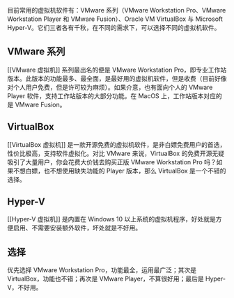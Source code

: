 目前常用的虚拟机软件有：VMware 系列（VMware Workstation Pro、VMware Workstation Player 和 VMware Fusion）、Oracle VM VirtualBox 与 Microsoft Hyper-V。它们三者各有千秋，在不同的需求下，可以选择不同的虚拟机软件。

## VMware 系列

[[VMware 虚拟机]] 系列最出名的便是 VMware Workstation Pro，即专业工作站版本。此版本的功能最多、最全面，是最好用的虚拟机软件，但是收费（目前好像对个人用户免费，但是许可较为麻烦）。如果介意，也有面向个人的 VMware Player 软件，支持工作站版本的大部分功能。在 MacOS 上，工作站版本对应的是 VMware Fusion。

## VirtualBox

[[VirtualBox 虚拟机]] 是一款开源免费的虚拟机软件，是非白嫖免费用户的首选，性价比极高，支持软件虚拟化。对比 VMware 来说，VirtualBox 的免费开源无疑吸引了大量用户，你会花费大价钱去购买正版 VMware Workstation Pro 吗？如果不想白嫖，也不想使用缺失功能的 Player 版本，那么 VirtualBox 是一个不错的选择。

## Hyper-V

[[Hyper-V 虚拟机]] 是内置在 Windows 10 以上系统的虚拟机程序，好处就是方便启用、不需要安装额外软件，坏处就是不好用。

## 选择

优先选择 VMware Workstation Pro，功能最全，运用最广泛；其次是 VirtualBox，功能也不错；再次是 VMware Player，不算很好用；最后是 Hyper-V，不好用。